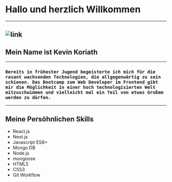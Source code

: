 #    **Hallo und herzlich Willkommen**
---
![link](https://miro.medium.com/v2/resize:fit:720/1*i8-u-V8LTTbQwTeUwLI_BQ.gif)
---
##     **Mein Name ist Kevin Koriath** 
---
###   `Bereits in frühester Jugend begeisterte ich mich für die rasant wachsenden Technologien, die allgegenwärtig zu sein schienen. Das Bootcamp zum Web Developer im Frontend gibt mir die Möglichkeit in einer hoch technologisierten Welt mitzuschwimmen und vielleicht mal ein Teil von etwas Großem werden zu dürfen.`
---
## **Meine Persöhnlichen Skills**

- React.js                          
- Next.js
- Javascript ES8+                   
- Mongo DB
- Node.js                           
- mongoose
- HTML5                             
- CSS3
- Git Workflow



